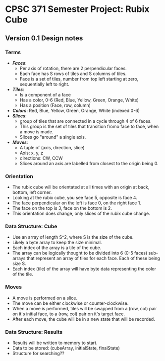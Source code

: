 # CPSC 371 Semester Project: Rubix Cube

## Version 0.1 Design notes

### Terms

+ ***Faces***: 
    * Per axis of rotation, there are 2 perpendicular faces.
    * Each face has S rows of tiles and S columns of tiles.
    * Face is a set of tiles, number from top left starting at zero, sequentially left to right.
+ ***Tiles***: 
    * Is a component of a face
    * Has a color, 0-6 (Red, Blue, Yellow, Green, Orange, White)
    * Has a position (Face, row, column)
+ ***Colors***: Red, Blue, Yellow, Green, Orange, White (indexed 0-6)
+ ***Slices***:
    * group of tiles that are connected in a cycle through 4 of 6 faces. 
    * This group is the set of tiles that transition fromo face to face, when a move is made.
    * Slices go "around" a single axis.
+ ***Moves***:
	* A tuple of (axis, direction, slice)
	* Axis: x, y, z
	* directions: CW, CCW
	* Slices around an axis are labelled from closest to the origin being 0.


### Orientation

- The rubix cube will be orientated at all times with an origin at back, bottom, left corner.
- Looking at the rubix cube, you see face 5, opposite is face 4.
- The face perpendicular on the left is face 0, on the right face 1.
- The face on the top is 3, face on the bottom is 2.
- This orientation does change, only slices of the rubix cube change.

### Data Structure: Cube

- Use an array of length S^2, where S is the size of the cube. 
- Likely a byte array to keep the size minimal. 
- Each index of the array is a tile of the cube. 
- The array can be logically thought to be divided into 6 (0-5 faces) sub-arrays that represent an array of tiles for each face. Each of these being size S.
- Each index (tile) of the array will have byte data representing the color of the tile. 

### Moves

- A move is performed on a slice. 
- The move can be either clockwise or counter-clockwise.
- When a move is performed, tiles will be swapped from a (row, col) pair on it's initial face, to a (row, col) pair on it's target face.
- After each move, the cube will be in a new state that will be recorded.

### Data Structure: Results

- Results will be written to memory to start.
- Data to be stored: (cubeArray, initialState, finalState)
- Structure for searching??